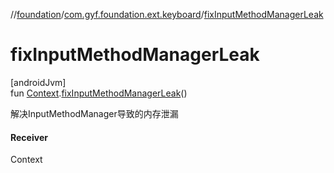 //[foundation](../../index.md)/[com.gyf.foundation.ext.keyboard](index.md)/[fixInputMethodManagerLeak](fix-input-method-manager-leak.md)

# fixInputMethodManagerLeak

[androidJvm]\
fun [Context](https://developer.android.com/reference/kotlin/android/content/Context.html).[fixInputMethodManagerLeak](fix-input-method-manager-leak.md)()

解决InputMethodManager导致的内存泄漏

#### Receiver

Context